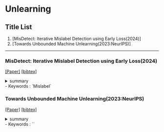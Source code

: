 # Unlearning


## Title List

1. [MisDetect: Iterative Mislabel Detection using Early Loss(2024)]
2. [Towards Unbounded Machine Unlearning(2023:NeurIPS)]


---

### MisDetect: Iterative Mislabel Detection using Early Loss(2024)
[[Paper]](https://dl.acm.org/doi/pdf/10.14778/3648160.3648161)
[[bibtex]](https://dl.acm.org/doi/abs/10.14778/3648160.3648161)
<details><summary>summary</summary><div>
github貼ってあるが404となる
Mislabelの多くの手法が説明されていた
やっぱりMislabelを見つけるのは難しそう
Mislabel ratio20%のCIFAR-10でF1 score 0.8622 
memorizationぽいことを使っている
第1段階
損失が高いやつはラベルが違うと判断している・・・(1)
ついでに早期から損失が最小のインスタンスを使ってダブルチェックしている．・・・(2)
エントロピーを用いてnoisyに適応したと判断して1段階目を停止する
第2段階
上記のどちらにも含まれないやつに対しては2値分類モデルをトレーニングする((1) → -1, (2) → 1)
第2段階では特徴量や2値分類結果も含めてK-NNを用いて分類している？ → K-NNではなくMLPで分類しているかも？2値分類モデルがMLPなだけ?

</div></details> 
- Keywords : `Mislabel` 

### Towards Unbounded Machine Unlearning(2023:NeurIPS)
[[Paper]](https://proceedings.neurips.cc/paper_files/paper/2023/file/062d711fb777322e2152435459e6e9d9-Paper-Conference.pdf)
[[bibtex]](https://proceedings.neurips.cc/paper_files/paper/2023/hash/062d711fb777322e2152435459e6e9d9-Abstract-Conference.html)
<details><summary>summary</summary><div>
忘却させる際に，忘却エラーが大きくなりすぎるとMIA(メンバーシップ推論攻撃)に対して脆弱になってしまうから．
忘却の定義を新たにしている．
教師生徒モデルを使っている．
</div></details> 
- Keywords : `` 
